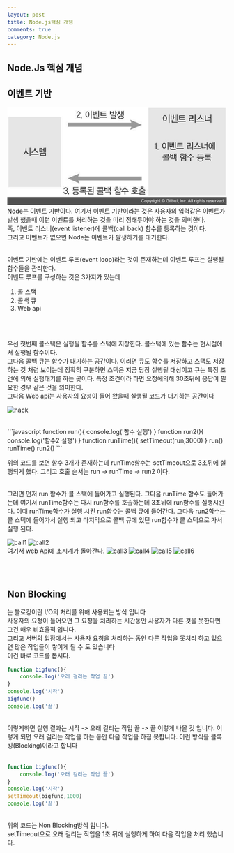 ```yaml
---
layout: post
title: Node.js핵심 개념
comments: true
category: Node.js
---
```


## Node.Js 핵심 개념

## 이벤트 기반
![event](../images/node/event.jpg)
<br>
Node는 이벤트 기반이다. 여기서 이벤트 기반이라는 것은 사용자의 입력같은 이벤트가 발생 했을때 이런 이벤트를 처리하는 것을 미리 정해두어야 하는 것을 의미한다.
<br>즉, 이벤트 리스너(event listener)에 콜백(call back) 함수를 등록하는 것이다.<br>
그리고 이벤트가 없으면 Node는 이벤트가 발생하기를 대기한다.<br>

<br>
이벤트 기반에는 이벤트 루프(event loop)라는 것이 존재하는데 이벤트 루프는 실행될 함수들을 관리한다.<br>
이벤트 루프를 구성하는 것은 3가지가 있는데

1. 콜 스택
2. 콜백 큐
3. Web api
<br>
<br>

우선 첫번째 콜스택은 실행될 함수를 스택에 저장한다.
콜스택에 있는 함수는 현시점에서 실행될 함수이다.<br>
그다음 콜백 큐는 함수가 대기하는 공간이다. 이러면 큐도 함수를 저장하고 스택도 저장하는 것 처럼 보이는데 정확히 구분하면 스택은 지금 당장 실행될 대상이고 큐는 특정 조건에 의해 실행대기를 하는 곳이다. 특정 조건이라 하면 요청에의해 30초뒤에 응답이 필요한 경우 같은 것을 의미한다.<br>
그다음 Web api는 사용자의 요청이 들어 왔을때 실행될 코드가 대기하는 공간이다<br>

![hack](https://user-images.githubusercontent.com/47367509/71740735-5db4da80-2ea0-11ea-8f52-96c5fdba4f0a.PNG)

<br>
```javascript
function run(){
    console.log('함수 실행')
}
function run2(){
    console.log('함수2 실행')
}
function runTime(){
    setTimeout(run,3000)
}
run()
runTime()
run2()
```


위의 코드를 보면 함수 3개가 존재하는데 runTime함수는 setTimeout으로 3초뒤에 실행되게 했다. 그리고 호출 순서는 
run -> runTime -> run2 이다. 

<br>
그러면 먼저 run 함수가 콜 스택에 들어가고 실행된다. 그다음 runTime 함수도 들어가는데 여기서 runTime함수는 다시 run함수를 호출하는데 3초뒤에 run함수를 실행시킨다. 이때 runTime함수가 실행 시킨 run함수는 콜백 큐에 들어간다. 그다음 run2함수는 콜 스택에 들어가서 실행 되고 마지막으로 콜백 큐에 있던 run함수가 콜 스택으로 가서 실행 된다.<br>

![call1](https://user-images.githubusercontent.com/47367509/71740688-3fe77580-2ea0-11ea-8def-dc4fb49f53bc.PNG)
![call2](https://user-images.githubusercontent.com/47367509/71740700-48d84700-2ea0-11ea-9072-aba12c124536.PNG)
<br>
여기서
web Api에 초시계가 돌아간다.
![call3](https://user-images.githubusercontent.com/47367509/71740701-48d84700-2ea0-11ea-8ff8-32bbb70cd860.PNG)
![call4](https://user-images.githubusercontent.com/47367509/71740696-483fb080-2ea0-11ea-875d-2492721fe5cb.PNG)
![call5](https://user-images.githubusercontent.com/47367509/71740697-483fb080-2ea0-11ea-9d1b-3dcf9fa841f3.PNG)
![call6](https://user-images.githubusercontent.com/47367509/71740698-483fb080-2ea0-11ea-9246-8189a2065eb1.PNG)


<br>
<br>

## Non Blocking
논 블로킹이란 I/O의 처리를 위해 사용되는 방식 입니다<br>
사용자의 요청이 들어오면 그 요청을 처리하는 시간동안 사용자가 다른 것을 못한다면 그건 매우 비효율적 입니다.<br>
그리고 서버의 입장에서는 사용자 요청을 처리하는 동안 다른 작업을 못처리 하고 있으면 많은 작업들이 쌓이게 될 수 도 있습니다<br>
이건 바로 코드롤 봅시다.<br>
```javascript
function bigfunc(){
    console.log('오래 걸리는 작업 끝')
}
console.log('시작')
bigfunc()
console.log('끝')
```
<br>
이렇게하면 실행 결과는 시작 -> 오래 걸리는 작업 끝 ->  끝 이렇게 나올 것 입니다. 이렇게 되면 오래 걸리는 작업을 하는 동안 다음 작업을 하짐 못합니다. 이런 방식을 블록킹(Blocking)이라고 합니다<br>
<br>

```javascript
function bigfunc(){
    console.log('오래 걸리는 작업 끝')
}
console.log('시작')
setTimeout(bigfunc,1000)
console.log('끝')
```
<br>
위의 코드는 Non Blocking방식 입니다.<br> setTimeout으로 오래 걸리는 작업을 1초 뒤에 실행하게 하여 다음 작업을 처리 했습니다.<br>


